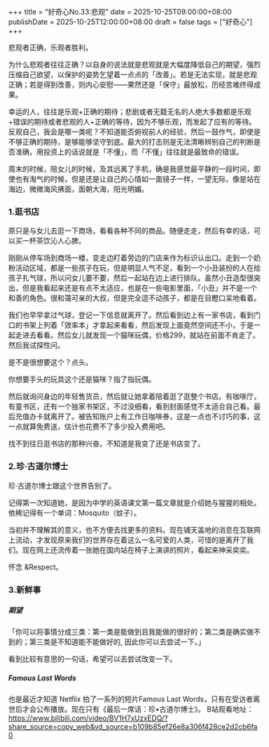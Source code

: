 +++
title       = "好奇心No.33:悲观"
date        = 2025-10-25T09:00:00+08:00
publishDate = 2025-10-25T12:00:00+08:00
draft       = false
tags = ["好奇心"]
+++

悲观者正确，乐观者胜利。

为什么悲观者往往正确？以自身的说法就是悲观就是大幅度降低自己的期望，强烈压缩自己欲望，以保护的姿势乞望着一点点的「改善」。若是无法实现，就是悲观正确；若是得到改善，则内心安慰——果然还是「保守」最放松，历经苦难终得成果。

 <!--more--> 

幸运的人，往往是乐观+正确的期待；悲剧或者无籍无名的人绝大多数都是乐观+错误的期待或者悲观的人+正确的等待，因为不够乐观，而发起了应有的等待。反观自己，我会是哪一类呢？不知道能否俯视前人的经验，然后一鼓作气，即使是不够正确的期待，是够能够坚守到底。最大的打击则是无法清晰辨别自己的判断是否准确，用投资上的话说就是「不懂」，而「不懂」往往就是最致命的错误。

周末的时候，陪女儿的时候，及其远离了手机，确是我感觉最平静的一段时间，即使也有淘气的时候，但是还是让自己的心情如一面镜子一样，一望无际，像是站在海边，微微海风拂面，面朝大海，阳光明媚。


### 1.逛书店

原只是与女儿去逛一下商场，看看各种不同的商品。随便走走，然后有幸的话，可以买一杯茶饮沁人心脾。

刚刚从停车场到商场一楼，变走边盯着旁边的门店来作为标识认出口。走到一个奶粉活动区域，都是一些孩子在玩，但是明显人气不足，看到一个小丑装扮的人在给孩子扎气球，所以问女儿要不要，然后一起站在边上进行排队。虽然小丑造型很突出，但是我看起来还是有点不太适应，也是在一些电影里面，「小丑」并不是一个和善的角色。很和蔼可亲的大叔，但是完全逗不动孩子，都是在目瞪口呆地看着。

我们也早早拿过气球，登记一下信息就离开了。然后看到边上有一家书店，看到门口的书架上列着「效率本」才拿起来看看，然后发现上面竟然空间还不小，于是一起走进去看看。然后女儿就发现一个猫咪玩偶，价格299，就站在前面不肯走了。然后我试探性问。

是不是很想要这个？点头。

你想要手头的玩具这个还是猫咪？指了指玩偶。

然后就询问身边的年轻售货员，然后就让她拿着陪着逛了逛整个书店。有咖啡厅，有童书区，还有一个独家书架区，不过没细看，看到封面感觉不太适合自己看。最后充值办卡就离开了。被告知账户上有工作日咖啡券，这是一点也不讨巧的事，这一点就算免费送，估计也花费不了多少投入费用吧。

找不到往日逛书店的那种兴奋。不知道是我变了还是书店变了。


### 2.珍·古道尔博士

珍·古道尔博士跟这个世界告别了。

记得第一次知道她，是因为中学的英语课文第一篇文章就是介绍她与猩猩的相处。依稀记得有一个单词：Mosquito（蚊子）。

当初并不理解其的意义，也不方便去找更多的资料。现在铺天盖地的消息在互联网上流动，才发现原来我们的世界存在着这么一名可爱的人类，可惜的是离开了我们。现在网上还流传着一张她在国内站在椅子上演讲的照片，看起来神采奕奕。

怀念 &Respect。


### 3.新鲜事

##### 期望

「你可以将事情分成三类：第一类是能做到且我能做的很好的；第二类是确实做不到的；第三类是不知道能不能做好的, 因此你可以去尝试一下。」

看到比较有意思的一句话，希望可以去尝试改变一下。


##### Famous Last Words

也是最近才知道 Netflix 拍了一系列的短片Famous Last Words，只有在受访者离世后才会公布播放。现在只有《最后一席话：珍•古道尔博士》。
B站观看地址：https://www.bilibili.com/video/BV1H7xUzxEDQ/?share_source=copy_web&vd_source=b109b85ef26e8a306f428ce2d2cb6fa0
